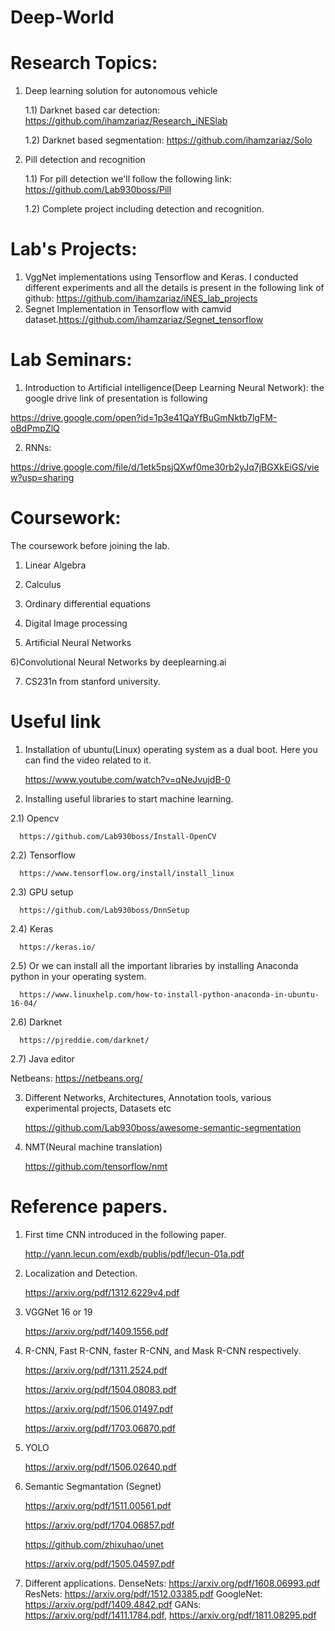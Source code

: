 # Deep-World
# Research Topics:
1) Deep learning solution for autonomous vehicle

   1.1) Darknet based car detection: https://github.com/ihamzariaz/Research_iNESlab
   
   1.2) Darknet based segmentation: https://github.com/ihamzariaz/Solo
   
2) Pill detection and recognition

   1.1) For pill detection we'll follow the following link: https://github.com/Lab930boss/Pill
   
   1.2) Complete project including detection and recognition.
# Lab's Projects:
1) VggNet implementations using Tensorflow and Keras. I conducted different experiments and all the details is present in the following link of github: https://github.com/ihamzariaz/iNES_lab_projects
2) Segnet Implementation in Tensorflow with camvid dataset.https://github.com/ihamzariaz/Segnet_tensorflow

# Lab Seminars:
1) Introduction to Artificial intelligence(Deep Learning Neural Network): the google drive link of presentation is following

https://drive.google.com/open?id=1p3e41QaYfBuGmNktb7lgFM-oBdPmpZlQ

2) RNNs:

https://drive.google.com/file/d/1etk5psjQXwf0me30rb2yJq7jBGXkEiGS/view?usp=sharing
# Coursework:
The coursework before joining the lab.

1) Linear Algebra

2) Calculus

3) Ordinary differential equations

4) Digital Image processing 

5) Artificial Neural Networks

6)Convolutional Neural Networks by deeplearning.ai

7) CS231n from stanford university.

#  Useful link
1) Installation of ubuntu(Linux) operating system as a dual boot. Here you can find the video related to it.

   https://www.youtube.com/watch?v=qNeJvujdB-0

2) Installing useful libraries to start machine learning.

 2.1) Opencv 
 
      https://github.com/Lab930boss/Install-OpenCV
 
 2.2) Tensorflow 
 
      https://www.tensorflow.org/install/install_linux
 
 2.3) GPU setup
 
      https://github.com/Lab930boss/DnnSetup
 
 2.4) Keras
 
      https://keras.io/
 
 2.5) Or we can install all the important libraries by installing Anaconda python in your operating system.
 
      https://www.linuxhelp.com/how-to-install-python-anaconda-in-ubuntu-16-04/
 
 2.6) Darknet
 
      https://pjreddie.com/darknet/
      
 2.7) Java editor
 
 Netbeans: https://netbeans.org/
 
3) Different Networks, Architectures, Annotation tools, various experimental projects, Datasets etc

   https://github.com/Lab930boss/awesome-semantic-segmentation
   
4) NMT(Neural machine translation)

   https://github.com/tensorflow/nmt
   
# Reference papers.
1) First time CNN introduced in the following paper.

   http://yann.lecun.com/exdb/publis/pdf/lecun-01a.pdf
   
2) Localization and Detection.

   https://arxiv.org/pdf/1312.6229v4.pdf

3) VGGNet 16 or 19

   https://arxiv.org/pdf/1409.1556.pdf

4) R-CNN, Fast R-CNN, faster R-CNN, and Mask R-CNN respectively.
 
   https://arxiv.org/pdf/1311.2524.pdf

   https://arxiv.org/pdf/1504.08083.pdf

   https://arxiv.org/pdf/1506.01497.pdf

   https://arxiv.org/pdf/1703.06870.pdf

5) YOLO

   https://arxiv.org/pdf/1506.02640.pdf

6) Semantic Segmantation (Segnet)

   https://arxiv.org/pdf/1511.00561.pdf

   https://arxiv.org/pdf/1704.06857.pdf
   
   https://github.com/zhixuhao/unet
   
   https://arxiv.org/pdf/1505.04597.pdf
   
7) Different applications.
DenseNets: https://arxiv.org/pdf/1608.06993.pdf
ResNets: https://arxiv.org/pdf/1512.03385.pdf
GoogleNet: https://arxiv.org/pdf/1409.4842.pdf
GANs: https://arxiv.org/pdf/1411.1784.pdf, https://arxiv.org/pdf/1811.08295.pdf


